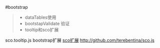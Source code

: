 #bootstrap
> * dataTables使用
> * bootstapValidate 验证
> * tooltip和sco扩展

 sco.tooltip.js
bootstrap扩展
[sco扩展](http://github.com/terebentina/sco.js)
 http://github.com/terebentina/sco.js






